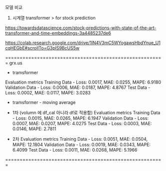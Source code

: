 모델 비교

1. 시계열 transformer > for stock prediction

https://towardsdatascience.com/stock-predictions-with-state-of-the-art-transformer-and-time-embeddings-3a4485237de6

https://colab.research.google.com/drive/1lN4V3mC5WYogawsHbdYnue_U1cqHEGbE#scrollTo=G3plS9BcUS5w




=======================================================
grx.us 

- tramsformer

Evaluation metrics
Training Data - Loss: 0.0017, MAE: 0.0255, MAPE: 6.9180
Validation Data - Loss: 0.0006, MAE: 0.0187, MAPE: 4.8767
Test Data - Loss: 0.0002, MAE: 0.0117, MAPE: 3.0283

- tramsformer - moving average
- 1차 (volumn 에 df_cal 아니라 df로 적용함)
Evaluation metrics
Training Data - Loss: 0.0015, MAE: 0.0265, MAPE: 6.1947
Validation Data - Loss: 0.0007, MAE: 0.0207, MAPE: 4.0275
Test Data - Loss: 0.0003, MAE: 0.0146, MAPE: 2.7811

- 2차
Evaluation metrics
Training Data - Loss: 0.0051, MAE: 0.0504, MAPE: 12.1804
Validation Data - Loss: 0.0019, MAE: 0.0343, MAPE: 6.4099
Test Data - Loss: 0.0011, MAE: 0.0268, MAPE: 5.1966

=======================================================

